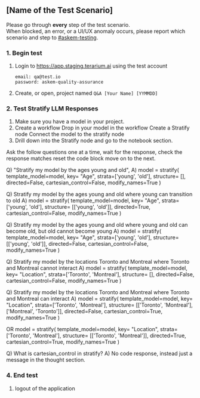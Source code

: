 ## [Name of the Test Scenario]
Please go through __every__ step of the test scenario.\
When blocked, an error, or a UI/UX anomaly occurs, please report which scenario and step to [\#askem-testing](https://unchartedsoftware.slack.com/archives/C06FGLXB2CE).

### 1. Begin test
1. Login to https://app.staging.terarium.ai using the test account
    ```
    email: qa@test.io
    password: askem-quality-assurance
    ```
2. Create, or open, project named `Q&A [Your Name] [YYMMDD]`

### 2. Test Stratify LLM Responses
1. Make sure you have a model in your project.
2. Create a workflow
    Drop in your model in the workflow
    Create a Stratify node
    Connect the model to the stratify node
3. Drill down into the Stratify node and go to the notebook section.

Ask the follow questions one at a time, wait for the response, check the response matches
reset the code block move on to the next.

Q) "Stratify my model by the ages young and old",
A) 
model = stratify(
    template_model=model,
    key= "Age",
    strata=['young', 'old'],
    structure= [],
    directed=False,
    cartesian_control=False,
    modify_names=True
)

Q) Stratify my model by the ages young and old where young can transition to old
A) 
model = stratify(
    template_model=model,
    key= "Age",
    strata=['young', 'old'],
    structure= [['young', 'old']],
    directed=True,
    cartesian_control=False,
    modify_names=True
)

Q) Stratify my model by the ages young and old where young and old can become old, but old cannot become young
A) 
model = stratify(
    template_model=model,
    key= "Age",
    strata=['young', 'old'],
    structure= [['young', 'old']],
    directed=False,
    cartesian_control=False,
    modify_names=True
)

Q) Stratify my model by the locations Toronto and Montreal where Toronto and Montreal cannot interact
A) 
model = stratify(
    template_model=model,
    key= "Location",
    strata=['Toronto', 'Montreal'],
    structure= [],
    directed=False,
    cartesian_control=False,
    modify_names=True
)

Q) Stratify my model by the locations Toronto and Montreal where Toronto and Montreal can interact
A) 
model = stratify(
    template_model=model,
    key= "Location",
    strata=['Toronto', 'Montreal'],
    structure= [['Toronto', 'Montreal'], ['Montreal', 'Toronto']],
    directed=False,
    cartesian_control=True,
    modify_names=True
)

OR
model = stratify(
    template_model=model,
    key= "Location",
    strata=['Toronto', 'Montreal'],
    structure= [['Toronto', 'Montreal']],
    directed=True,
    cartesian_control=True,
    modify_names=True
)

Q) What is cartesian_control in stratify?
A)
No code response, instead just a message in the thought section.


### 4. End test
1. logout of the application 

